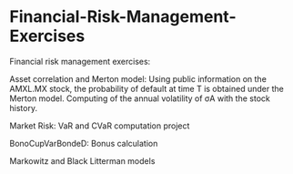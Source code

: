 # Financial-Risk-Management-Exercises
Financial risk management exercises: 

  Asset correlation and Merton model: 
  Using public information on the AMXL.MX stock, the probability of default at time T is obtained under the Merton model. Computing of the annual volatility of σA with the stock history.

  Market Risk: VaR and CVaR computation project

  BonoCupVarBondeD: Bonus calculation

  Markowitz and Black Litterman models
